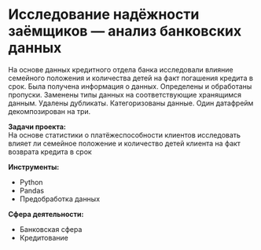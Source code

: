 # Исследование надёжности заёмщиков — анализ банковских данных

На основе данных кредитного отдела банка исследовали влияние семейного положения и
количества детей на факт погашения кредита в срок. Была получена информация о
данных. Определены и обработаны пропуски. Заменены типы данных на соответствующие
хранящимся данным. Удалены дубликаты. Категоризованы данные. Один датафрейм декомпозирован на три.

**Задачи проекта:**  
На основе статистики о платёжеспособности клиентов исследовать влияет ли семейное положение и количество детей клиента на факт возврата кредита в срок

**Инструменты:**
- Python
- Pandas
- Предобработка данных

**Сфера деятельности:**
- Банковская сфера
- Кредитование
